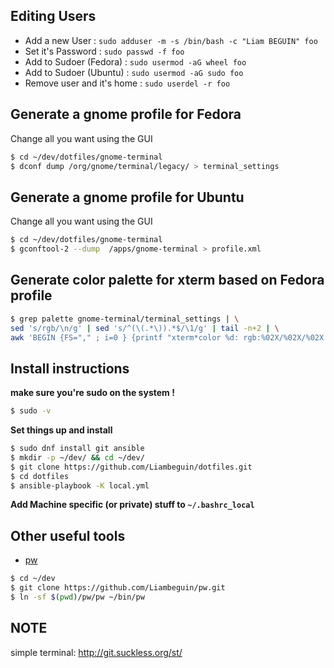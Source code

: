 
Editing Users
---------------
* Add a new User : `sudo adduser -m -s /bin/bash -c "Liam BEGUIN" foo`
* Set it's Password : `sudo passwd -f foo`
* Add to Sudoer (Fedora) : `sudo usermod -aG wheel foo`
* Add to Sudoer (Ubuntu) : `sudo usermod -aG sudo foo`
* Remove user and it's home : `sudo userdel -r foo`

Generate a gnome profile for Fedora
-------------------------------

Change all you want using the GUI

```sh
$ cd ~/dev/dotfiles/gnome-terminal
$ dconf dump /org/gnome/terminal/legacy/ > terminal_settings
```
Generate a gnome profile for Ubuntu
-------------------------------

Change all you want using the GUI

```sh
$ cd ~/dev/dotfiles/gnome-terminal
$ gconftool-2 --dump  /apps/gnome-terminal > profile.xml
```

Generate color palette for xterm based on Fedora profile
--------------------------------------------------------

```sh
$ grep palette gnome-terminal/terminal_settings | \
sed 's/rgb/\n/g' | sed 's/^(\(.*\)).*$/\1/g' | tail -n+2 | \
awk 'BEGIN {FS="," ; i=0 } {printf "xterm*color %d: rgb:%02X/%02X/%02X \n", i, $1, $2, $3; i++}'
```

Install instructions
---------------------

**make sure you're sudo on the system !**

```sh
$ sudo -v
```

**Set things up and install**

```sh
$ sudo dnf install git ansible
$ mkdir -p ~/dev/ && cd ~/dev/
$ git clone https://github.com/Liambeguin/dotfiles.git
$ cd dotfiles
$ ansible-playbook -K local.yml
```

**Add Machine specific (or private) stuff to `~/.bashrc_local`**

Other useful tools
---------

* [pw](https://github.com/Liambeguin/pw)

```sh
$ cd ~/dev
$ git clone https://github.com/Liambeguin/pw.git
$ ln -sf $(pwd)/pw/pw ~/bin/pw
```

NOTE
---

simple terminal: http://git.suckless.org/st/
